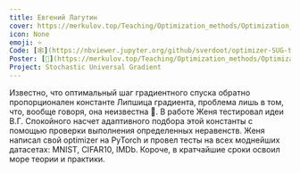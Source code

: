 ```yaml
---
title: Евгений Лагутин
cover: https://merkulov.top/Teaching/Optimization_methods/Optimization_methods____/Лучшие_проекты_по_оптимизации_2019/Евгений_Лагутин/lagutin.png
icon: None
emoji: ⭐
Code: [🕸](https://nbviewer.jupyter.org/github/sverdoot/optimizer-SUG-torch/tree/master/)
Poster: [📎](https://merkulov.top/Teaching/Optimization_methods/Optimization_methods____/Лучшие_проекты_по_оптимизации_2019/Евгений_Лагутин/lagutin.pdf)
Project: Stochastic Universal Gradient
---
```


Известно, что оптимальный шаг градиентного спуска обратно пропорционален константе Липшица градиента, проблема лишь в том, что, вообще говоря, она неизвестна 🌝. В работе Женя тестировал идеи В.Г. Спокойного насчет адаптивного подбора этой константы с помощью проверки выполнения определенных неравенств. Женя написал свой optimizer на PyTorch и провел тесты на всех моднейших датасетах: MNIST, CIFAR10, IMDb. Короче, в кратчайшие сроки освоил море теории и практики.
